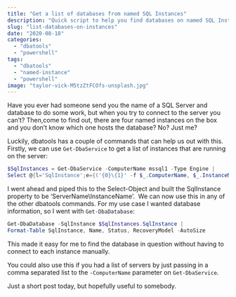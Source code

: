 ```yaml
---
title: "Get a list of databases from named SQL Instances"
description: "Quick script to help you find databases on named SQL Instances."
slug: "list-databases-on-instances"
date: "2020-08-18"
categories:
  - "dbatools"
  - "powershell"
tags:
  - "dbatools"
  - "named-instance"
  - "powershell"
image: "taylor-vick-M5tzZtFCOfs-unsplash.jpg"
---
```


Have you ever had someone send you the name of a SQL Server and database to do some work, but when you try to connect to the server you can’t? Then,come to find out, there are four named instances on the box and you don’t know which one hosts the database? No? Just me?

Luckily, dbatools has a couple of commands that can help us out with this. Firstly, we can use `Get-DbaService` to get a list of instances that are running on the server:

```PowerShell
$SqlInstances = Get-DbaService -ComputerName mssql1 -Type Engine |
Select @{l='SqlInstance';e={('{0}\{1}' -f $_.ComputerName, $_.InstanceName)}}
```

I went ahead and piped this to the Select-Object and built the SqlInstance property to be ‘ServerName\InstanceName’.  We can now use this in any of the other dbatools commands. For my use case I wanted database information, so I went with `Get-DbaDatabase`:

```PowerShell
Get-DbaDatabase -SqlInstance $SqlInstances.SqlInstance |
Format-Table SqlInstance, Name, Status, RecoveryModel -AutoSize
```

This made it easy for me to find the database in question without having to connect to each instance manually.

You could also use this if you had a list of servers by just passing in a comma separated list to the `-ComputerName` parameter on `Get-DbaService`.

Just a short post today, but hopefully useful to somebody.
